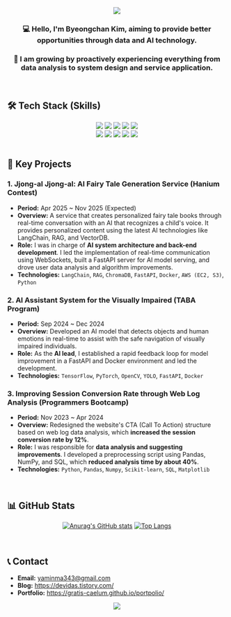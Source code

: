 <div align="center">
  <img src="https://capsule-render.vercel.app/api?type=waving&color=BDBDC8&height=180&section=header&text=Chan's%20Github&fontSize=90" />
</div>

<div align="center">

### 💻 Hello, I'm Byeongchan Kim, aiming to provide better opportunities through data and AI technology.
### 🚀 I am growing by proactively experiencing everything from data analysis to system design and service application.
</div>

<br>

## 🛠️ Tech Stack (Skills)
<div align="center">
  <img src="https://img.shields.io/badge/Python-3776AB?style=for-the-badge&logo=Python&logoColor=white">
  <img src="https://img.shields.io/badge/LangChain-8A2BE2?style=for-the-badge&logo=LangChain&logoColor=white">
  <img src="https://img.shields.io/badge/FastAPI-009688?style=for-the-badge&logo=FastAPI&logoColor=white">
  <img src="https://img.shields.io/badge/Docker-2496ED?style=for-the-badge&logo=Docker&logoColor=white">
  <img src="https://img.shields.io/badge/AWS-232F3E?style=for-the-badge&logo=AmazonAWS&logoColor=white">
  <br>
  <img src="https://img.shields.io/badge/Pandas-150458?style=for-the-badge&logo=Pandas&logoColor=white">
  <img src="https://img.shields.io/badge/Numpy-013243?style=for-the-badge&logo=Numpy&logoColor=white">
  <img src="https://img.shields.io/badge/MySQL-4479A1?style=for-the-badge&logo=MySQL&logoColor=white">
  <img src="https://img.shields.io/badge/Git-F05032?style=for-the-badge&logo=Git&logoColor=white">
  <img src="https://img.shields.io/badge/Java-007396?style=for-the-badge&logo=Java&logoColor=white">
</div>

<br>

## 📂 Key Projects

### 1. Jjong-al Jjong-al: AI Fairy Tale Generation Service (Hanium Contest)
* **Period:** Apr 2025 ~ Nov 2025 (Expected)
* **Overview:** A service that creates personalized fairy tale books through real-time conversation with an AI that recognizes a child's voice. It provides personalized content using the latest AI technologies like LangChain, RAG, and VectorDB.
* **Role:** I was in charge of **AI system architecture and back-end development**. I led the implementation of real-time communication using WebSockets, built a FastAPI server for AI model serving, and drove user data analysis and algorithm improvements.
* **Technologies:** `LangChain`, `RAG`, `ChromaDB`, `FastAPI`, `Docker`, `AWS (EC2, S3)`, `Python`

### 2. AI Assistant System for the Visually Impaired (TABA Program)
* **Period:** Sep 2024 ~ Dec 2024
* **Overview:** Developed an AI model that detects objects and human emotions in real-time to assist with the safe navigation of visually impaired individuals.
* **Role:** As the **AI lead**, I established a rapid feedback loop for model improvement in a FastAPI and Docker environment and led the development.
* **Technologies:** `TensorFlow`, `PyTorch`, `OpenCV`, `YOLO`, `FastAPI`, `Docker`

### 3. Improving Session Conversion Rate through Web Log Analysis (Programmers Bootcamp)
* **Period:** Nov 2023 ~ Apr 2024
* **Overview:** Redesigned the website's CTA (Call To Action) structure based on web log data analysis, which **increased the session conversion rate by 12%**.
* **Role:** I was responsible for **data analysis and suggesting improvements**. I developed a preprocessing script using Pandas, NumPy, and SQL, which **reduced analysis time by about 40%**.
* **Technologies:** `Python`, `Pandas`, `Numpy`, `Scikit-learn`, `SQL`, `Matplotlib`

<br>

## 📊 GitHub Stats
<div align="center">

[![Anurag's GitHub stats](https://github-readme-stats.vercel.app/api?username=gratis-caelum&show_icons=true&theme=dracula)](https://github.com/anuraghazra/github-readme-stats)
[![Top Langs](https://github-readme-stats.vercel.app/api/top-langs/?username=gratis-caelum&layout=compact&theme=dracula)](https://github.com/anuraghazra/github-readme-stats)

</div>

<br>

## 📞 Contact
* **Email:** yaminma343@gmail.com
* **Blog:** https://devidas.tistory.com/
* **Portfolio:** https://gratis-caelum.github.io/portpolio/

<div align="center">
  <img src="https://capsule-render.vercel.app/api?type=waving&color=BDBDC8&height=150&section=footer" />
</div>
